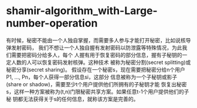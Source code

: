 # shamir-algorithm_with-Large-number-operation
有时候，秘密不能由一个人独自掌握，而需要多人参与才能打开秘密，比如说核导弹发射密码，
我们不想让一个人独自握有发射密码以防泄露等特殊情况，为此我们需要把密码分给多人，每个
人握有用于恢复密码的部分信息，握有子秘钥的一定人数的人可以恢复密码发射核弹。这种技术
被称为秘密分割(secret splitting)或秘密分享(secret sharing)。
假设存在一个秘密s，现在需要把秘密分给n个用户P1, ..., Pn，每个人获得一部分信息si，这部分
信息被称为一个子秘钥或影子(share or shadow)，需要至少t个用户提供他们所拥有的子秘钥才能
恢复出秘密s，这样一种方案被称为(t,n)门限秘密共享方案。如果任意t-1个用户提供他们的子秘
钥都无法获得关于s的任何信息，就称该方案是完善的。

